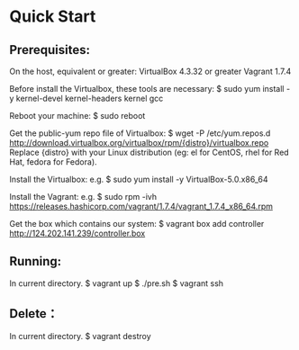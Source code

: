 Quick Start
===========

Prerequisites:
--------------
On the host, equivalent or greater:
VirtualBox 4.3.32 or greater
Vagrant 1.7.4

Before install the Virtualbox, these tools are necessary:
$ sudo yum install -y kernel-devel kernel-headers kernel gcc

Reboot your machine:
$ sudo reboot

Get the public-yum repo file of Virtualbox:
$ wget -P /etc/yum.repos.d http://download.virtualbox.org/virtualbox/rpm/{distro}/virtualbox.repo
Replace {distro} with your Linux distribution (eg: el for CentOS, rhel for Red Hat, fedora for Fedora).

Install the Virtualbox:
e.g. $ sudo yum install -y VirtualBox-5.0.x86_64

Install the Vagrant:
e.g. $ sudo rpm -ivh https://releases.hashicorp.com/vagrant/1.7.4/vagrant_1.7.4_x86_64.rpm

Get the box which contains our system:
$ vagrant box add controller http://124.202.141.239/controller.box

Running:
--------
In current directory.
$ vagrant up
$ ./pre.sh
$ vagrant ssh

Delete：
--------
In current directory. 
$ vagrant destroy
